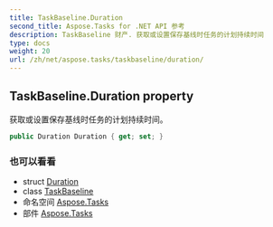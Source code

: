 ```yaml
---
title: TaskBaseline.Duration
second_title: Aspose.Tasks for .NET API 参考
description: TaskBaseline 财产. 获取或设置保存基线时任务的计划持续时间
type: docs
weight: 20
url: /zh/net/aspose.tasks/taskbaseline/duration/
---
```

## TaskBaseline.Duration property

获取或设置保存基线时任务的计划持续时间。

```csharp
public Duration Duration { get; set; }
```

### 也可以看看

* struct [Duration](../../duration/)
* class [TaskBaseline](../)
* 命名空间 [Aspose.Tasks](../../taskbaseline/)
* 部件 [Aspose.Tasks](../../../)


